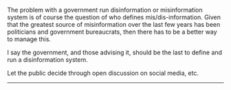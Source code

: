 The problem with a government run disinformation or misinformation system is of course the
question of who defines mis/dis-information. Given that the greatest source of misinformation
over the last few years has been politicians and government bureaucrats, then there has to be a
better way to manage this.

I say the government, and those advising it, should be the last to define and run a
disinformation system.

Let the public decide through open discussion on social media, etc.


-----

